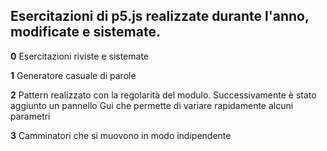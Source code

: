 ## Esercitazioni di p5.js realizzate durante l'anno, modificate e sistemate.

**0** Esercitazioni riviste e sistemate

**1** Generatore casuale di parole

**2** Pattern realizzato con la regolarità del modulo. Successivamente è stato aggiunto un pannello Gui che permette di variare rapidamente alcuni parametri

**3** Camminatori che si muovono in modo indipendente
